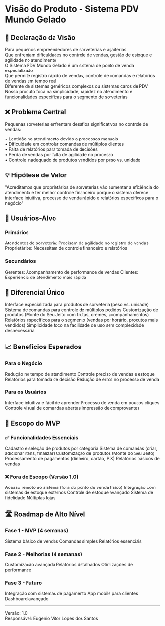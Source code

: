 # Visão do Produto - Sistema PDV Mundo Gelado

## 🎯 Declaração da Visão

Para pequenos empreendedores de sorveterias e açaiterias  
Que enfrentam dificuldades no controle de vendas, gestão de estoque e agilidade no atendimento  
O Sistema PDV Mundo Gelado é um sistema de ponto de venda especializado  
Que permite registro rápido de vendas, controle de comandas e relatórios de vendas em tempo real  
Diferente de sistemas genéricos complexos ou sistemas caros de PDV  
Nosso produto foca na simplicidade, rapidez no atendimento e funcionalidades específicas para o segmento de sorveterias

## ❌ Problema Central

Pequenas sorveterias enfrentam desafios significativos no controle de vendas:

• Lentidão no atendimento devido a processos manuais  
• Dificuldade em controlar comandas de múltiplos clientes  
• Falta de relatórios para tomada de decisões  
• Perda de vendas por falta de agilidade no processo  
• Controle inadequado de produtos vendidos por peso vs. unidade

## 💡 Hipótese de Valor

"Acreditamos que proprietários de sorveterias vão aumentar a eficiência do atendimento e ter melhor controle financeiro porque o sistema oferece interface intuitiva, processo de venda rápido e relatórios específicos para o negócio"

## 👥 Usuários-Alvo

### Primários

Atendentes de sorveteria: Precisam de agilidade no registro de vendas
Proprietários: Necessitam de controle financeiro e relatórios

### Secundários

Gerentes: Acompanhamento de performance de vendas
Clientes: Experiência de atendimento mais rápida

## 🌟 Diferencial Único

Interface especializada para produtos de sorveteria (peso vs. unidade)
Sistema de comandas para controle de múltiplos pedidos
Customização de produtos (Monte do Seu Jeito com frutas, cremes, acompanhamentos)
Relatórios específicos para o segmento (vendas por horário, produtos mais vendidos)
Simplicidade
foco na facilidade de uso sem complexidade desnecessária

## 📈 Benefícios Esperados

### Para o Negócio

Redução no tempo de atendimento
Controle preciso de vendas e estoque
Relatórios para tomada de decisão
Redução de erros no processo de venda

### Para os Usuários

Interface intuitiva e fácil de aprender
Processo de venda em poucos cliques
Controle visual de comandas abertas
Impressão de comprovantes

## 🚀 Escopo do MVP

### ✅ Funcionalidades Essenciais

Cadastro e seleção de produtos por categoria
Sistema de comandas (criar, adicionar itens, finalizar)
Customização de produtos (Monte do Seu Jeito)
Processamento de pagamentos (dinheiro, cartão, PIX)
Relatórios básicos de vendas

### ❌ Fora do Escopo (Versão 1.0)

Acesso remoto ao sistema (fora do ponto de venda físico)
Integração com sistemas de estoque externos
Controle de estoque avançado
Sistema de fidelidade
Múltiplas lojas

## 🛣️ Roadmap de Alto Nível

### Fase 1 - MVP (4 semanas)

Sistema básico de vendas
Comandas simples
Relatórios essenciais

### Fase 2 - Melhorias (4 semanas)

Customização avançada
Relatórios detalhados
Otimizações de performance

### Fase 3 - Futuro

Integração com sistemas de pagamento
App mobile para clientes
Dashboard avançado

---

Versão: 1.0  
Responsável: Eugenio Vitor Lopes dos Santos
